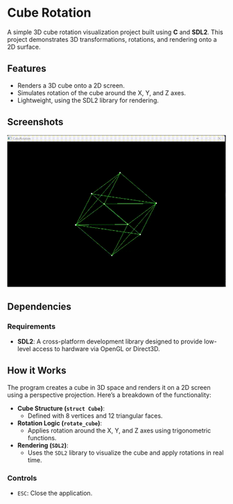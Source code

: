 # Cube Rotation

A simple 3D cube rotation visualization project built using **C** and **SDL2**. This project demonstrates 3D transformations, rotations, and rendering onto a 2D surface.

## Features

- Renders a 3D cube onto a 2D screen.
- Simulates rotation of the cube around the X, Y, and Z axes.
- Lightweight, using the SDL2 library for rendering.

## Screenshots
![](media/cube_rotation.gif)

## Dependencies

### Requirements
- **SDL2**: A cross-platform development library designed to provide low-level access to hardware via OpenGL or Direct3D.

## How it Works

The program creates a cube in 3D space and renders it on a 2D screen using a perspective projection. Here’s a breakdown of the functionality:

- **Cube Structure (`struct Cube`)**: 
  - Defined with 8 vertices and 12 triangular faces.
- **Rotation Logic (`rotate_cube`)**: 
  - Applies rotation around the X, Y, and Z axes using trigonometric functions.
- **Rendering (`SDL2`)**:
  - Uses the `SDL2` library to visualize the cube and apply rotations in real time.

### Controls
- `ESC`: Close the application.
